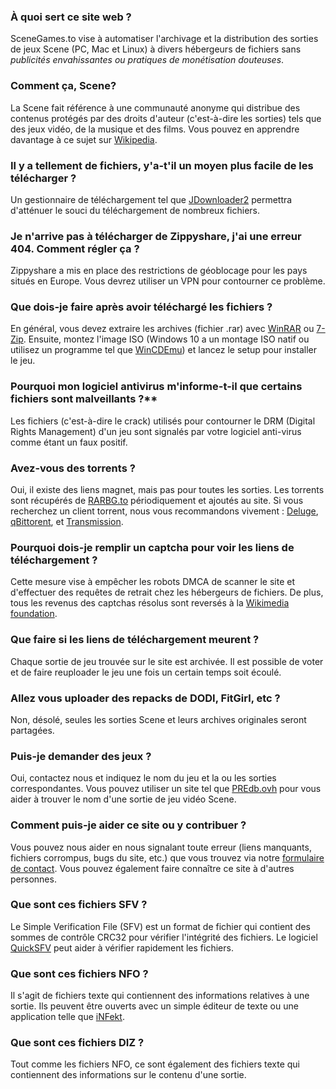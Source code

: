### À quoi sert ce site web ?
SceneGames.to vise à automatiser l'archivage et la distribution des sorties de jeux Scene (PC, Mac et Linux) à divers hébergeurs de fichiers sans *publicités envahissantes ou pratiques de monétisation douteuses*.

### Comment ça, Scene?
La Scene fait référence à une communauté anonyme qui distribue des contenus protégés par des droits d'auteur (c'est-à-dire les sorties) tels que des jeux vidéo, de la musique et des films. Vous pouvez en apprendre davantage à ce sujet sur [Wikipedia](https://en.wikipedia.org/wiki/Warez_scene).

### Il y a tellement de fichiers, y'a-t'il un moyen plus facile de les télécharger ?
Un gestionnaire de téléchargement tel que [JDownloader2](https://jdownloader.org/jdownloader2) permettra d'atténuer le souci du téléchargement de nombreux fichiers.

### Je n'arrive pas à télécharger de Zippyshare, j'ai une erreur 404. Comment régler ça ?
Zippyshare a mis en place des restrictions de géoblocage pour les pays situés en Europe. Vous devrez utiliser un VPN pour contourner ce problème.

### Que dois-je faire après avoir téléchargé les fichiers ?
En général, vous devez extraire les archives (fichier .rar) avec [WinRAR](https://www.rarlab.com/download.htm) ou [7-Zip](https://www.7-zip.org/). Ensuite, montez l'image ISO (Windows 10 a un montage ISO natif ou utilisez un programme tel que [WinCDEmu](https://wincdemu.sysprogs.org/)) et lancez le setup pour installer le jeu.

### Pourquoi mon logiciel antivirus m'informe-t-il que certains fichiers sont malveillants ?**
Les fichiers (c'est-à-dire le crack) utilisés pour contourner le DRM (Digital Rights Management) d'un jeu sont signalés par votre logiciel anti-virus comme étant un faux positif.

### Avez-vous des torrents ?
Oui, il existe des liens magnet, mais pas pour toutes les sorties. Les torrents sont récupérés de [RARBG.to](https://rarbg.to) périodiquement et ajoutés au site. Si vous recherchez un client torrent, nous vous recommandons vivement : [Deluge](https://deluge-torrent.org/), [qBittorent](https://www.qbittorrent.org/), et [Transmission](https://transmissionbt.com/).

### Pourquoi dois-je remplir un captcha pour voir les liens de téléchargement ?
Cette mesure vise à empêcher les robots DMCA de scanner le site et d'effectuer des requêtes de retrait chez les hébergeurs de fichiers. De plus, tous les revenus des captchas résolus sont reversés à la [Wikimedia foundation](https://wikimediafoundation.org/).

### Que faire si les liens de téléchargement meurent ?
Chaque sortie de jeu trouvée sur le site est archivée. Il est possible de voter et de faire reuploader le jeu une fois un certain temps soit écoulé.

### Allez vous uploader des repacks de DODI, FitGirl, etc ?
Non, désolé, seules les sorties Scene et leurs archives originales seront partagées.

### Puis-je demander des jeux ?
Oui, contactez nous et indiquez le nom du jeu et la ou les sorties correspondantes. Vous pouvez utiliser un site tel que [PREdb.ovh](https://predb.ovh/) pour vous aider à trouver le nom d'une sortie de jeu vidéo Scene.

### Comment puis-je aider ce site ou y contribuer ?
Vous pouvez nous aider en nous signalant toute erreur (liens manquants, fichiers corrompus, bugs du site, etc.) que vous trouvez via notre [formulaire de contact](https://scenegames.to/contact). Vous pouvez également faire connaître ce site à d'autres personnes.

### Que sont ces fichiers SFV ?
Le Simple Verification File (SFV) est un format de fichier qui contient des sommes de contrôle CRC32 pour vérifier l'intégrité des fichiers. Le logiciel [QuickSFV](http://www.quicksfv.org/overview.html) peut aider à vérifier rapidement les fichiers.

### Que sont ces fichiers NFO ?
Il s'agit de fichiers texte qui contiennent des informations relatives à une sortie. Ils peuvent être ouverts avec un simple éditeur de texte ou une application telle que [iNFekt](https://infekt.ws/).

### Que sont ces fichiers DIZ ?
Tout comme les fichiers NFO, ce sont également des fichiers texte qui contiennent des informations sur le contenu d'une sortie.